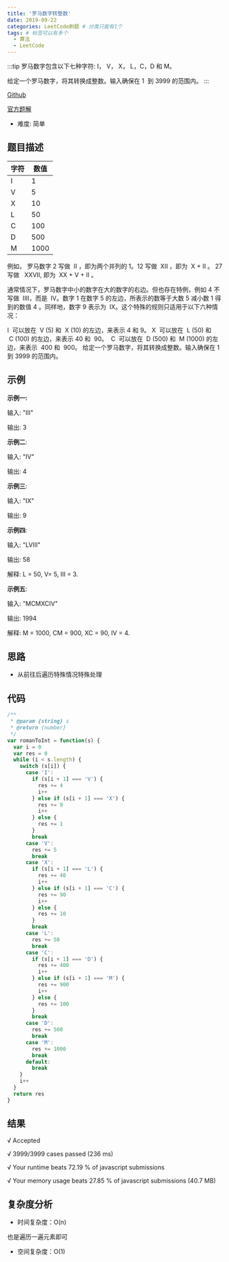 ```yaml
---
title: '罗马数字转整数'
date: 2019-09-22
categories: LeetCode刷题 # 分类只能有1个
tags: # 标签可以有多个
  - 算法
  - LeetCode
---
```


:::tip
罗马数字包含以下七种字符: I， V， X， L，C，D 和 M。

给定一个罗马数字，将其转换成整数。输入确保在 1  到 3999 的范围内。
:::

<!-- more -->

[Github](https://github.com/lailailee/LeetcodeByJs-shuashuashua/blob/master/problems/%5B13%5D%20%E7%BD%97%E9%A9%AC%E6%95%B0%E5%AD%97%E8%BD%AC%E6%95%B4%E6%95%B0.md)

[官方题解](https://leetcode-cn.com/problems/roman-to-integer/solution/)

- 难度: 简单

## 题目描述

| 字符 | 数值 |
| ---- | ---- |
| I    | 1    |
| V    | 5    |
| X    | 10   |
| L    | 50   |
| C    | 100  |
| D    | 500  |
| M    | 1000 |

例如， 罗马数字 2 写做  II ，即为两个并列的 1。12 写做  XII ，即为  X + II 。 27 写做   XXVII, 即为  XX + V + II 。

通常情况下，罗马数字中小的数字在大的数字的右边。但也存在特例，例如 4 不写做  IIII，而是  IV。数字 1 在数字 5 的左边，所表示的数等于大数 5 减小数 1 得到的数值 4 。同样地，数字 9 表示为  IX。这个特殊的规则只适用于以下六种情况：

I  可以放在  V (5) 和  X (10) 的左边，来表示 4 和 9。
X  可以放在  L (50) 和  C (100) 的左边，来表示 40 和  90。 
C  可以放在  D (500) 和  M (1000) 的左边，来表示  400 和  900。
给定一个罗马数字，将其转换成整数。输入确保在 1  到 3999 的范围内。

## 示例

**示例一:**

输入: "III"

输出: 3

**示例二**:

输入: "IV"

输出: 4

**示例三**:

输入: "IX"

输出: 9

**示例四**:

输入: "LVIII"

输出: 58

解释: L = 50, V= 5, III = 3.

**示例五**:

输入: "MCMXCIV"

输出: 1994

解释: M = 1000, CM = 900, XC = 90, IV = 4.

## 思路

- 从前往后遍历特殊情况特殊处理

## 代码

```javascript
/**
 * @param {string} s
 * @return {number}
 */
var romanToInt = function(s) {
  var i = 0
  var res = 0
  while (i < s.length) {
    switch (s[i]) {
      case 'I':
        if (s[i + 1] === 'V') {
          res += 4
          i++
        } else if (s[i + 1] === 'X') {
          res += 9
          i++
        } else {
          res += 1
        }
        break
      case 'V':
        res += 5
        break
      case 'X':
        if (s[i + 1] === 'L') {
          res += 40
          i++
        } else if (s[i + 1] === 'C') {
          res += 90
          i++
        } else {
          res += 10
        }
        break
      case 'L':
        res += 50
        break
      case 'C':
        if (s[i + 1] === 'D') {
          res += 400
          i++
        } else if (s[i + 1] === 'M') {
          res += 900
          i++
        } else {
          res += 100
        }
        break
      case 'D':
        res += 500
        break
      case 'M':
        res += 1000
        break
      default:
        break
    }
    i++
  }
  return res
}
```

## 结果

√ Accepted

√ 3999/3999 cases passed (236 ms)

√ Your runtime beats 72.19 % of javascript submissions

√ Your memory usage beats 27.85 % of javascript submissions (40.7 MB)

## 复杂度分析

- 时间复杂度：O(n)

也是遍历一遍元素即可

- 空间复杂度：O(1)
